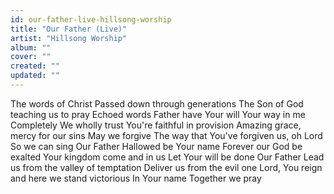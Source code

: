 ```yaml
---
id: our-father-live-hillsong-worship
title: "Our Father (Live)"
artist: "Hillsong Worship"
album: ""
cover: ""
created: ""
updated: ""
---
```


The words of Christ
Passed down through generations
The Son of God teaching us to pray
Echoed words
Father have Your will
Your way in me
Completely
We wholly trust
You're faithful in provision
Amazing grace, mercy for our sins
May we forgive
The way that You've forgiven us, oh Lord
So we can sing
Our Father
Hallowed be Your name
Forever our God be exalted
Your kingdom come and in us
Let Your will be done
Our Father
Lead us from the valley of temptation
Deliver us from the evil one
Lord, You reign and here we stand victorious In Your name
Together we pray